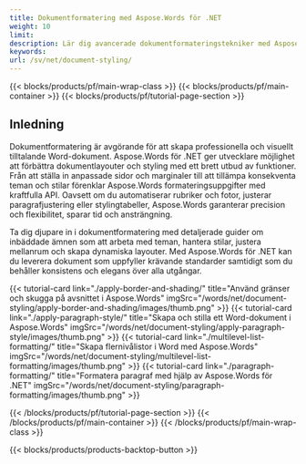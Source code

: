 ```yaml
---
title: Dokumentformatering med Aspose.Words för .NET
weight: 10
limit:
description: Lär dig avancerade dokumentformateringstekniker med Aspose.Words för .NET. Utforska sidlayouter, stilar, teman och formateringsautomation utan problem.
keywords:
url: /sv/net/document-styling/
---
```

{{< blocks/products/pf/main-wrap-class >}}
{{< blocks/products/pf/main-container >}}
{{< blocks/products/pf/tutorial-page-section >}}

## Inledning
 
Dokumentformatering är avgörande för att skapa professionella och visuellt tilltalande Word-dokument. Aspose.Words för .NET ger utvecklare möjlighet att förbättra dokumentlayouter och styling med ett brett utbud av funktioner. Från att ställa in anpassade sidor och marginaler till att tillämpa konsekventa teman och stilar förenklar Aspose.Words formateringsuppgifter med kraftfulla API. Oavsett om du automatiserar rubriker och fotor, justerar paragrafjustering eller stylingtabeller, Aspose.Words garanterar precision och flexibilitet, sparar tid och ansträngning.  

Ta dig djupare in i dokumentformatering med detaljerade guider om inbäddade ämnen som att arbeta med teman, hantera stilar, justera mellanrum och skapa dynamiska layouter. Med Aspose.Words för .NET kan du leverera dokument som uppfyller krävande standarder samtidigt som du behåller konsistens och elegans över alla utgångar.

{{< tutorial-card link="./apply-border-and-shading/" title="Använd gränser och skugga på avsnittet i Aspose.Words" imgSrc="/words/net/document-styling/apply-border-and-shading/images/thumb.png" >}}
{{< tutorial-card link="./apply-paragraph-style/" title="Skapa och stilla ett Word-dokument i Aspose.Words" imgSrc="/words/net/document-styling/apply-paragraph-style/images/thumb.png" >}}
{{< tutorial-card link="./multilevel-list-formatting/" title="Skapa flernivålistor i Word med Aspose.Words" imgSrc="/words/net/document-styling/multilevel-list-formatting/images/thumb.png" >}}
{{< tutorial-card link="./paragraph-formatting/" title="Formatera paragraf med hjälp av Aspose.Words för .NET" imgSrc="/words/net/document-styling/paragraph-formatting/images/thumb.png" >}}

{{< /blocks/products/pf/tutorial-page-section >}}
{{< /blocks/products/pf/main-container >}}
{{< /blocks/products/pf/main-wrap-class >}}

{{< blocks/products/products-backtop-button >}}
